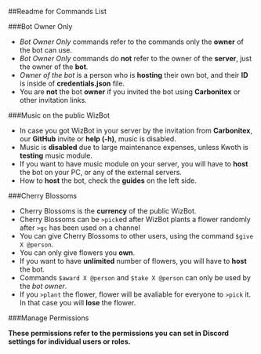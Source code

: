 ##Readme for Commands List

###Bot Owner Only

- *Bot Owner Only* commands refer to the commands only the **owner** of the bot can use.
- *Bot Owner Only* commands do **not** refer to the owner of the **server**, just the owner of the **bot**.
- *Owner of the bot* is a person who is **hosting** their own bot, and their **ID** is inside of **credentials.json** file.
- You are **not** the bot **owner** if you invited the bot using **Carbonitex** or other invitation links.

###Music on the public WizBot

- In case you got WizBot in your server by the invitation from **Carbonitex**, our **GitHub** invite or **help (-h)**, music is disabled.
- Music is **disabled** due to large maintenance expenses, unless Kwoth is **testing** music module.
- If you want to have music module on your server, you will have to **host** the bot on your PC, or any of the external servers.
- How to **host** the bot, check the **guides** on the left side.

###Cherry Blossoms

- Cherry Blossoms is the **currency** of the public WizBot.
- Cherry Blossoms can be `>pick`ed after WizBot plants a flower randomly after `>gc` has been used on a channel
- You can give Cherry Blossoms to other users, using the command `$give X @person`.
- You can only give flowers you **own**.
- If you want to have **unlimited** number of flowers, you will have to **host** the bot.
- Commands `$award X @person` and `$take X @person` can only be used by the *bot owner*.
- If you `>plant` the flower, flower will be avaliable for everyone to `>pick` it. In that case you will **lose** the flower.

###Manage Permissions

**These permissions refer to the permissions you can set in Discord settings for individual users or roles.**
